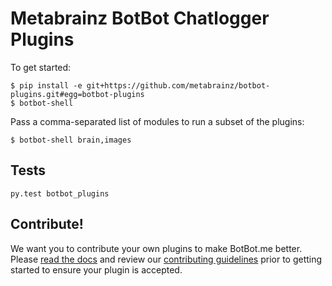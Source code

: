# Metabrainz BotBot Chatlogger Plugins

To get started:

```
$ pip install -e git+https://github.com/metabrainz/botbot-plugins.git#egg=botbot-plugins
$ botbot-shell
```

Pass a comma-separated list of modules to run a subset of the plugins:

```
$ botbot-shell brain,images
```

## Tests

```
py.test botbot_plugins
```

## Contribute!

We want you to contribute your own plugins to make BotBot.me better. Please [read the docs](https://github.com/metabrainz/botbot-plugins/blob/master/DOCS.md) and review our [contributing guidelines](https://github.com/metabrainz/botbot-plugins/blob/master/CONTRIBUTING.md) prior to getting started to ensure your plugin is accepted.
